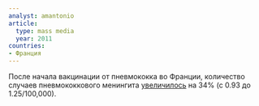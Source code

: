 ```yaml
---
analyst: amantonio
article:
  type: mass media
  year: 2011
countries:
- Франция
---
```


После начала вакцинации от пневмококка во Франции, количество случаев пневмококкового менингита [увеличилось](http://sante.lefigaro.fr/actualite/2011/10/10/12851-meningite-pneumocoques-gagne-terrain-france) на 34% (с 0.93 до 1.25/100,000).
